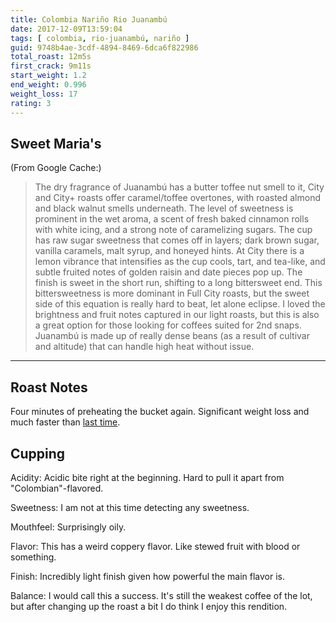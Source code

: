 ```yaml
---
title: Colombia Nariño Rio Juanambú
date: 2017-12-09T13:59:04
tags: [ colombia, rio-juanambú, nariño ]
guid: 9748b4ae-3cdf-4894-8469-6dca6f822986
total_roast: 12m5s
first_crack: 9m11s
start_weight: 1.2
end_weight: 0.996
weight_loss: 17
rating: 3
---
```


## Sweet Maria's

(From Google Cache:)

> The dry fragrance of Juanambú has a butter toffee nut smell to it, City and
> City+ roasts offer caramel/toffee overtones, with roasted almond and black
> walnut smells underneath. The level of sweetness is prominent in the wet
> aroma, a scent of fresh baked cinnamon rolls with white icing, and a strong
> note of caramelizing sugars. The cup has raw sugar sweetness that comes off in
> layers; dark brown sugar, vanilla caramels, malt syrup, and honeyed hints. At
> City there is a lemon vibrance that intensifies as the cup cools, tart, and
> tea-like, and subtle fruited notes of golden raisin and date pieces pop up.
> The finish is sweet in the short run, shifting to a long bittersweet end. This
> bittersweetness is more dominant in Full City roasts, but the sweet side of
> this equation is really hard to beat, let alone eclipse. I loved the
> brightness and fruit notes captured in our light roasts, but this is also a
> great option for those looking for coffees suited for 2nd snaps. Juanambú is
> made up of really dense beans (as a result of cultivar and altitude) that can
> handle high heat without issue.

---

## Roast Notes

Four minutes of preheating the bucket again.  Significant weight loss and much
faster than [last time](/posts/2017-11-23/).

## Cupping

Acidity: Acidic bite right at the beginning.  Hard to pull it apart from
"Colombian"-flavored.

Sweetness: I am not at this time detecting any sweetness.

Mouthfeel: Surprisingly oily.

Flavor: This has a weird coppery flavor.  Like stewed fruit with blood or
something.

Finish: Incredibly light finish given how powerful the main flavor is.

Balance: I would call this a success.  It's still the weakest coffee of the lot,
but after changing up the roast a bit I do think I enjoy this rendition.
